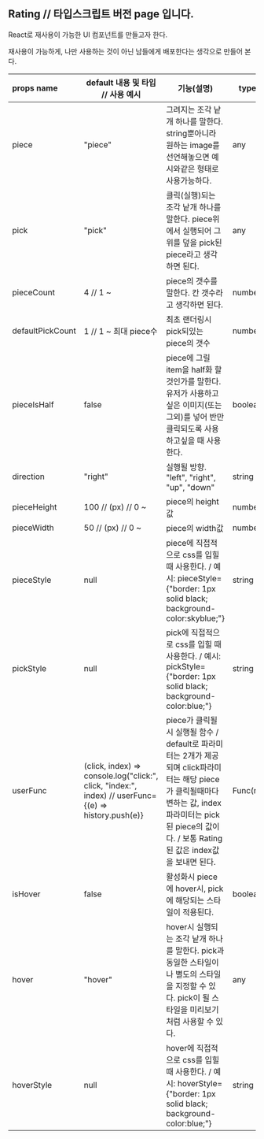  ## Rating // 타입스크립트 버전 page 입니다.

React로 재사용이 가능한 UI 컴포넌트를 만들고자 한다.

재사용이 가능하게, 나만 사용하는 것이  아닌 남들에게 배포한다는 생각으로 만들어 본다.  



| props name       | default 내용 및 타입 // 사용 예시                            | 기능(설명)                                                   | type    |
| :--------------- | ------------------------------------------------------------ | ------------------------------------------------------------ | ------- |
| piece            | "piece"                                                      | 그려지는 조각 낱개 하나를 말한다. string뿐아니라 원하는 image를 선언해놓으면 예시와같은 형태로 사용가능하다. | any     |
| pick             | "pick"                                                       | 클릭(실행)되는 조각 낱개 하나를 말한다. piece위에서 실행되어 그 위를 덮을 pick된 piece라고 생각하면 된다. | any     |
| pieceCount       | 4 // 1 ~                                                     | piece의 갯수를 말한다. 칸 갯수라고 생각하면 된다.            | number  |
| defaultPickCount | 1 // 1 ~ 최대 piece수                                        | 최초 랜더링시 pick되있는 piece의 갯수                        | number  |
| pieceIsHalf      | false                                                        | piece에 그릴 item을 half화 할 것인가를 말한다. 유저가 사용하고싶은 이미지(또는 그외)를 넣어 반만 클릭되도록 사용하고싶을 때 사용한다. | boolean |
| direction        | "right"                                                      | 실행될 방향. "left", "right", "up", "down"                   | string  |
| pieceHeight      | 100 // (px) // 0 ~                                           | piece의 height값                                             | number  |
| pieceWidth       | 50 // (px) // 0 ~                                            | piece의 width값                                              | number  |
| pieceStyle       | null                                                         | piece에 직접적으로 css를 입힐 때 사용한다. / 예시: pieceStyle={"border: 1px solid black; background-color:skyblue;"} | string  |
| pickStyle        | null                                                         | pick에 직접적으로 css를 입힐 때 사용한다. / 예시: pickStyle={"border: 1px solid black; background-color:blue;"} | string  |
| userFunc         | (click, index) => console.log("click:", click, "index:", index) // userFunc={(e) => history.push(e)} | piece가 클릭될시 실행될 함수 / default로 파라미터는 2개가 제공되며 click파라미터는 해당 piece가 클릭될때마다 변하는 값, index파라미터는 pick된 piece의 값이다. / 보통 Rating된 값은 index값을 보내면 된다. | Func(n) |
| isHover          | false                                                        | 활성화시 piece에 hover시, pick에 해당되는 스타일이 적용된다. | boolean |
| hover            | "hover"                                                      | hover시 실행되는 조각 낱개 하나를 말한다. pick과 동일한 스타일이나 별도의 스타일을 지정할 수 있다. pick이 될 스타일을 미리보기 처럼 사용할 수 있다. | any     |
| hoverStyle       | null                                                         | hover에 직접적으로 css를 입힐 때 사용한다. / 예시: hoverStyle={"border: 1px solid black; background-color:blue;"} | string  |

